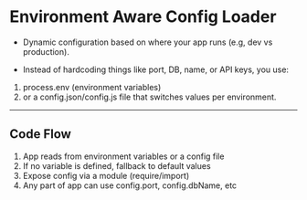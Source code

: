 # Environment Aware Config Loader

- Dynamic configuration based on where your app runs (e.g, dev vs production).

- Instead of hardcoding things like port, DB, name, or API keys, you use:

1. process.env (environment variables)
2. or a config.json/config.js file that switches values per environment.

---

## Code Flow

1. App reads from environment variables or a config file
2. If no variable is defined, fallback to default values
3. Expose config via a module (require/import)
4. Any part of app can use config.port, config.dbName, etc